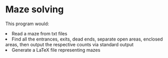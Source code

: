 # Maze solving
This program would:  
<li>Read a maze from txt files</li>  
<li>Find all the entrances, exits, dead ends, separate open areas, enclosed areas,  then output the respective counts via standard output</li>
<li>Generate a LaTeX file representing mazes</li>
